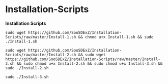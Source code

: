 # Installation-Scripts
**Installation Scripts**

`sudo wget https://github.com/SooSDExZ/Installation-Scripts/raw/master/Install-1.sh && chmod u+x Install-1.sh && sudo ./Install-1.sh`

`sudo wget https://github.com/SooSDExZ/Installation-Scripts/raw/master/Install-2.sh && sudo wget https://github.com/SooSDExZ/Installation-Scripts/raw/master/Install-3.sh && sudo chmod u+x Install-2.sh && sudo chmod u+x Install-3.sh && sudo ./Install-2.sh`

`sudo ./Install-3.sh`
